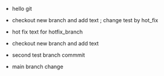 - hello git
  
-  checkout new branch and add text ; change test by hot_fix

- hot fix text for hotfix_branch
-  checkout new branch and add text

-  second test branch commmit  

- main branch change 